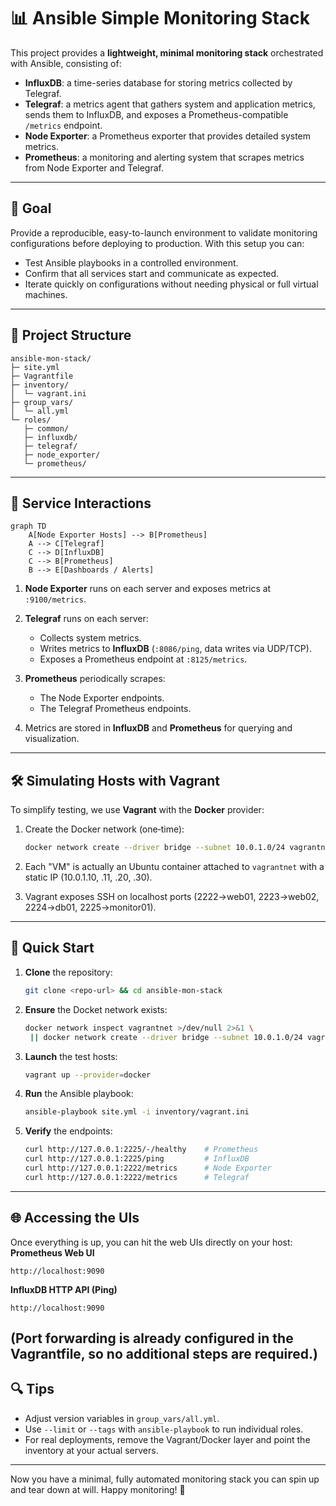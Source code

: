 # 📊 Ansible Simple Monitoring Stack

This project provides a **lightweight, minimal monitoring stack** orchestrated with Ansible, consisting of:

* **InfluxDB**: a time-series database for storing metrics collected by Telegraf.
* **Telegraf**: a metrics agent that gathers system and application metrics, sends them to InfluxDB, and exposes a Prometheus-compatible `/metrics` endpoint.
* **Node Exporter**: a Prometheus exporter that provides detailed system metrics.
* **Prometheus**: a monitoring and alerting system that scrapes metrics from Node Exporter and Telegraf.

---

## 🎯 Goal

Provide a reproducible, easy-to-launch environment to validate monitoring configurations before deploying to production. With this setup you can:

* Test Ansible playbooks in a controlled environment.
* Confirm that all services start and communicate as expected.
* Iterate quickly on configurations without needing physical or full virtual machines.

---

## 📂 Project Structure

```
ansible-mon-stack/
├─ site.yml
├─ Vagrantfile
├─ inventory/
│  └─ vagrant.ini
├─ group_vars/
│  └─ all.yml
└─ roles/
   ├─ common/
   ├─ influxdb/
   ├─ telegraf/
   ├─ node_exporter/
   └─ prometheus/
```

---

## 🔄 Service Interactions

```mermaid
graph TD
    A[Node Exporter Hosts] --> B[Prometheus]
    A --> C[Telegraf]
    C --> D[InfluxDB]
    C --> B[Prometheus]
    B --> E[Dashboards / Alerts]
```

1. **Node Exporter** runs on each server and exposes metrics at `:9100/metrics`.
2. **Telegraf** runs on each server:

   * Collects system metrics.
   * Writes metrics to **InfluxDB** (`:8086/ping`, data writes via UDP/TCP).
   * Exposes a Prometheus endpoint at `:8125/metrics`.
3. **Prometheus** periodically scrapes:

   * The Node Exporter endpoints.
   * The Telegraf Prometheus endpoints.
4. Metrics are stored in **InfluxDB** and **Prometheus** for querying and visualization.

---

## 🛠 Simulating Hosts with Vagrant

To simplify testing, we use **Vagrant** with the **Docker** provider:

1. Create the Docker network (one‑time):

   ```bash
   docker network create --driver bridge --subnet 10.0.1.0/24 vagrantnet
   ```
2. Each "VM" is actually an Ubuntu container attached to `vagrantnet` with a static IP (10.0.1.10, .11, .20, .30).
3. Vagrant exposes SSH on localhost ports (2222→web01, 2223→web02, 2224→db01, 2225→monitor01).

---

## 🚀 Quick Start

1. **Clone** the repository:

   ```bash
   git clone <repo-url> && cd ansible-mon-stack
   ```
2. **Ensure** the Docket network exists:
   ```bash
   docker network inspect vagrantnet >/dev/null 2>&1 \
    || docker network create --driver bridge --subnet 10.0.1.0/24 vagrantnet

   ```
3. **Launch** the test hosts:

   ```bash
   vagrant up --provider=docker
   ```
4. **Run** the Ansible playbook:

   ```bash
   ansible-playbook site.yml -i inventory/vagrant.ini
   ```
5. **Verify** the endpoints:

   ```bash
   curl http://127.0.0.1:2225/-/healthy    # Prometheus
   curl http://127.0.0.1:2225/ping         # InfluxDB
   curl http://127.0.0.1:2222/metrics      # Node Exporter
   curl http://127.0.0.1:2222/metrics      # Telegraf
   ```

---

## 🌐 Accessing the UIs

Once everything is up, you can hit the web UIs directly on your host:
**Prometheus Web UI**

  ```plaintext
  http://localhost:9090
   ```

**InfluxDB HTTP API (Ping)**

  ```plaintext
  http://localhost:9090
   ```

  (Port forwarding is already configured in the Vagrantfile, so no additional steps are required.)
---

## 🔍 Tips

* Adjust version variables in `group_vars/all.yml`.
* Use `--limit` or `--tags` with `ansible-playbook` to run individual roles.
* For real deployments, remove the Vagrant/Docker layer and point the inventory at your actual servers.

---

Now you have a minimal, fully automated monitoring stack you can spin up and tear down at will. Happy monitoring! 🚀
